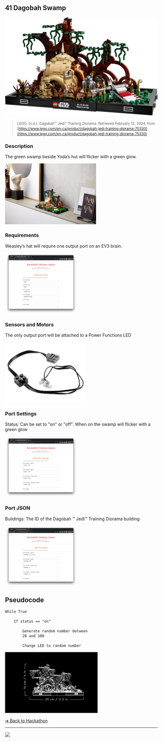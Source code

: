 ## 41 Dagobah Swamp

![41 Dagobah Swamp](images/dagobah-swamp.png)

> <small>LEGO. (n.d.). Dagobah™ Jedi™ Training Diorama. Retrieved February 12, 2024, from [https://www.lego.com/en-ca/product/dagobah-jedi-training-diorama-75330](https://www.lego.com/en-ca/product/dagobah-jedi-training-diorama-75330)</small>

### Description

The green swamp beside Yoda’s hut will flicker 
with a green glow.

<img src="images/dagobah-swamp-2.png" height="200">

### Requirements

Weasley’s hat will require one output port on an EV3 brain.

<img src="media/console-screenshots/port-modules.png" height="200">

### Sensors and Motors

The only output port will be attached to a Power 
Functions LED

<img src="media/power-functions/lights.jpeg" height="200">

### Port Settings

Status: Can be set to "on" or "off". When on the 
swamp will flicker with a green glow

<img src="media/console-screenshots/port-settings.png" height="200">

### Port JSON

Buildings: The ID of the Dagobah ™ Jedi™ 
Training Diorama building

<img src="media/console-screenshots/port-json.png" height="200">

## Pseudocode

```pseudocode
While True
    
    If status == "on"
    
        Generate random number between  
        20 and 100
    
        Change LED to random number
```
<img src="images/dagobah-swamp-3.png" height="200">

[&#10132; Back to Hackathon](/hackathon-set/)

---

<a href="https://brickmmo.com">
<img src="https://brickmmo.com/images/brickmmo-logo-horizontal.jpg" width="100">
</a>
